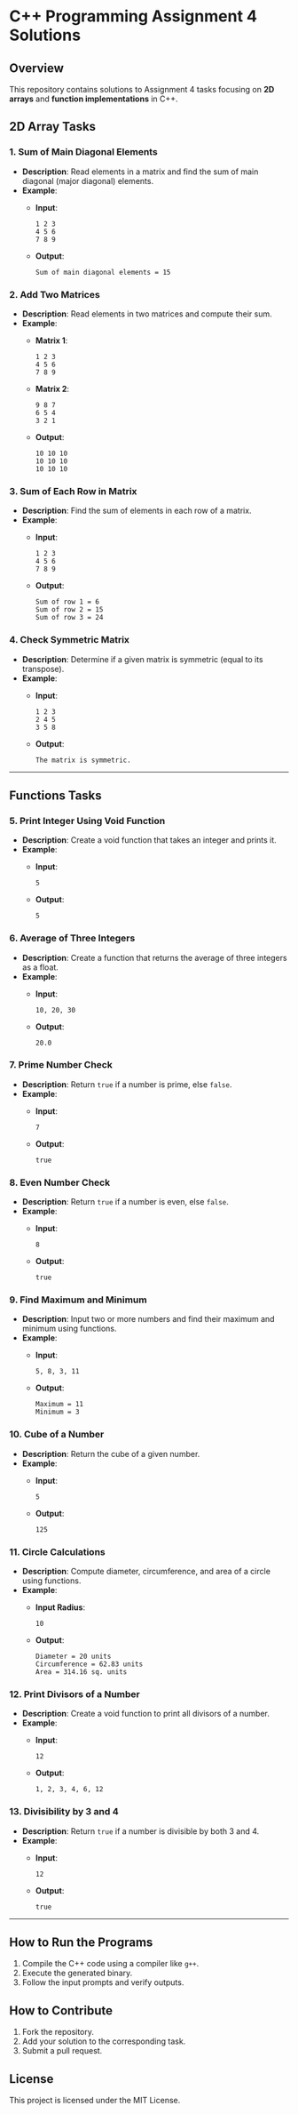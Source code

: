 # C++ Programming Assignment 4 Solutions

## Overview
This repository contains solutions to Assignment 4 tasks focusing on **2D arrays** and **function implementations** in C++.  


## 2D Array Tasks  

### 1. Sum of Main Diagonal Elements  
- **Description**: Read elements in a matrix and find the sum of main diagonal (major diagonal) elements.  
- **Example**:  
  - **Input**:  
    ```  
    1 2 3  
    4 5 6  
    7 8 9  
    ```

  - **Output**:  
    ```  
    Sum of main diagonal elements = 15  
    ```  

### 2. Add Two Matrices  
- **Description**: Read elements in two matrices and compute their sum.  
- **Example**:  
  - **Matrix 1**:  
    ```  
    1 2 3  
    4 5 6  
    7 8 9  
    ```

  - **Matrix 2**:  
    ```  
    9 8 7  
    6 5 4  
    3 2 1  
    ```

  - **Output**:  
    ```  
    10 10 10  
    10 10 10  
    10 10 10  
    ```  

### 3. Sum of Each Row in Matrix  
- **Description**: Find the sum of elements in each row of a matrix.  
- **Example**:  
  - **Input**:  
    ```  
    1 2 3  
    4 5 6  
    7 8 9  
    ```

  - **Output**:  
    ```  
    Sum of row 1 = 6  
    Sum of row 2 = 15  
    Sum of row 3 = 24  
    ```  

### 4. Check Symmetric Matrix  
- **Description**: Determine if a given matrix is symmetric (equal to its transpose).  
- **Example**:  
  - **Input**:  
    ```  
    1 2 3  
    2 4 5  
    3 5 8  
    ```

  - **Output**:  
    ```  
    The matrix is symmetric.  
    ```  

---

## Functions Tasks  

### 5. Print Integer Using Void Function  
- **Description**: Create a void function that takes an integer and prints it.  
- **Example**:  
  - **Input**:
    ```
    5
    ```

  - **Output**:
    ```
    5
    ```  

### 6. Average of Three Integers  
- **Description**: Create a function that returns the average of three integers as a float.  
- **Example**:  
  - **Input**:
    ```
    10, 20, 30
    ```

  - **Output**:
    ```
    20.0
    ```  

### 7. Prime Number Check  
- **Description**: Return `true` if a number is prime, else `false`.  
- **Example**:  
  - **Input**:
    ```
    7
    ``` 

  - **Output**:
    ```
    true
    ```  

### 8. Even Number Check  
- **Description**: Return `true` if a number is even, else `false`.  
- **Example**:  
  - **Input**:
    ```
    8
    ```

  - **Output**:
    ```
    true
    ```  

### 9. Find Maximum and Minimum  
- **Description**: Input two or more numbers and find their maximum and minimum using functions.  
- **Example**:  
  - **Input**: 
    ```
    5, 8, 3, 11
    ```

  - **Output**:  
    ```  
    Maximum = 11  
    Minimum = 3  
    ```  

### 10. Cube of a Number  
- **Description**: Return the cube of a given number.  
- **Example**:  
  - **Input**:
    ```
    5
    ```

  - **Output**:
    ```
    125
    ```  

### 11. Circle Calculations  
- **Description**: Compute diameter, circumference, and area of a circle using functions.  
- **Example**:  
  - **Input Radius**:
    ```
    10
    ```

  - **Output**:  
    ```  
    Diameter = 20 units  
    Circumference = 62.83 units  
    Area = 314.16 sq. units  
    ```  

### 12. Print Divisors of a Number  
- **Description**: Create a void function to print all divisors of a number.  
- **Example**:  
  - **Input**:
    ```
    12
    ```

  - **Output**:
    ```
    1, 2, 3, 4, 6, 12
    ```  

### 13. Divisibility by 3 and 4  
- **Description**: Return `true` if a number is divisible by both 3 and 4.  
- **Example**:  
  - **Input**:
    ```
    12
    ```

  - **Output**:
    ```
    true
    ```  

---

## How to Run the Programs  
1. Compile the C++ code using a compiler like `g++`.  
2. Execute the generated binary.  
3. Follow the input prompts and verify outputs.  

## How to Contribute  
1. Fork the repository.  
2. Add your solution to the corresponding task.  
3. Submit a pull request.  

## License  
This project is licensed under the MIT License. 
